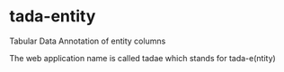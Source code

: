 # tada-entity
Tabular Data Annotation of entity columns

The web application name is called tadae which stands for tada-e(ntity)